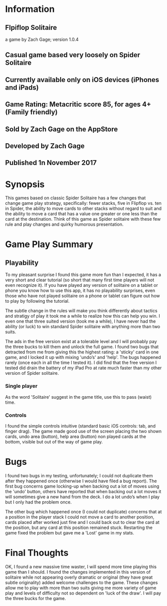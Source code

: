 # Information
## Flpiflop Solitaire
a game by Zach Gage; version 1.0.4
## Casual game based very loosely on Spider Solitaire
## Currently available only on iOS devices (iPhones and iPads)
## Game Rating: Metacritic score 85, for ages 4+ (Family friendly)
## Sold by Zach Gage on the AppStore
## Developed by Zach Gage
## Published 1n November 2017
# Synopsis
This games based on classic Spider Solitaire has a few changes that change game play strategy, specifically: fewer stacks, five in Flipflop vs. ten in Spider, the ability to move cards to other stacks without regard to suit and the ability to move a card that has a value one greater or one less than the card at the destination.  Think of this game as Spider solitaire with these few rule and play changes and quirky humorous presentation.

# Game Play Summary
## Playability
To my pleasant surprise I found this game more fun than I expected, it has a very short and clear tutorial (so short that many first time players will not even recognize it).  If you have played any version of solitaire on a tablet or phone you know how to use this app, it has no playability surprises, even those who have not played solitaire on a phone or tablet can figure out how to play by following the tutorial.

The subtle change in the rules will make you think differently about tactics and stratigy of play it took me a while to realize how this can help you win.  I even one that three suited version (took me a while), I have never had the ability (or luck) to win standard Spider solitaire with anything more than two suits.

The ads in the free version exist at a tolerable level and I will probably pay the three bucks to kill them and unlock the full game.  I found two bugs that detracted from me from giving this the highest rating: a 'sticky' card in one game, and I locked it up with mixing 'undo’s' and 'help'.  The bugs happened rarely (once each in all the time I tested it).  I did find that the free version I tested did drain the battery of my iPad Pro at rate much faster than my other version of Spider solitaire.
### Single player
As the word 'Solitaire' suggest in the game title, use this to pass (waist) time.
### Controls
I found the simple controls intuitive (standard basic iOS controls: tab, and finger drag).  The game made good use of the screen placing the two shown cards, undo area (button), help area (button) non played cards at the bottom, visible but out of the way of game play.

# Bugs
I found two bugs in my testing, unfortunately; I could not duplicate them after they happened once (otherwise I would have filed a bug report).  The first bug concerns game locking-up when backing out a lot of moves using the 'undo' button, others have reported that when backing out a lot moves it will sometimes give a new hand from the deck.  I do a lot undo’s when I play but I only had the problem once.

The other bug which happened once (I could not duplicate) concerns that at a position in the player stack I could not move a card to another position, cards placed after worked just fine and I could back out to clear the card at the position, but any card at this position remained stuck.  Restarting the game fixed the problem but gave me a 'Lost' game in my stats.
# Final Thoughts
OK, I found a new massive time waster, I will spend more time playing this game than I should.  I found the changes implemented in this version of solitaire while not appearing overly dramatic or original (they have great subtle originality) added welcome challenges to the game.  These changes allow me to play with more than two suits giving me more variety of game play and levels of difficulty not so dependent on 'luck of the draw'.  I will pay the three bucks for the game.
